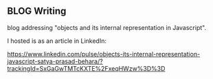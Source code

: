BLOG Writing 
------------------------------------------------------

blog addressing "objects and its internal representation in Javascript".

I hosted is as an article in LinkedIn:

https://www.linkedin.com/pulse/objects-its-internal-representation-javascript-satya-prasad-behara/?trackingId=SxGaGwTMTcKXTE%2FxeqHWzw%3D%3D

